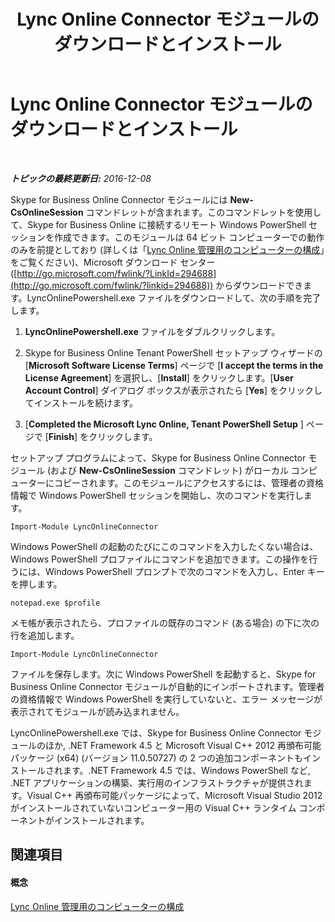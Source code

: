 ﻿---
title: Lync Online Connector モジュールのダウンロードとインストール
TOCTitle: Lync Online Connector モジュールのダウンロードとインストール
ms:assetid: a0c87219-b642-4201-85d4-a85c2163d1eb
ms:mtpsurl: https://technet.microsoft.com/ja-jp/library/Dn362829(v=OCS.15)
ms:contentKeyID: 56270117
ms.date: 06/02/2017
mtps_version: v=OCS.15
ms.translationtype: HT
---

# Lync Online Connector モジュールのダウンロードとインストール

 

_**トピックの最終更新日:** 2016-12-08_

Skype for Business Online Connector モジュールには **New-CsOnlineSession** コマンドレットが含まれます。このコマンドレットを使用して、Skype for Business Online に接続するリモート Windows PowerShell セッションを作成できます。このモジュールは 64 ビット コンピューターでの動作のみを前提としており (詳しくは「[Lync Online 管理用のコンピューターの構成](configuring-your-computer-for-skype-for-business-online-management.md)」をご覧ください)、Microsoft ダウンロード センター ([http://go.microsoft.com/fwlink/?LinkId=294688](http://go.microsoft.com/fwlink/?linkid=294688)) からダウンロードできます。LyncOnlinePowershell.exe ファイルをダウンロードして、次の手順を完了します。

1.  **LyncOnlinePowershell.exe** ファイルをダブルクリックします。

2.  Skype for Business Online Tenant PowerShell セットアップ ウィザードの \[**Microsoft Software License Terms**\] ページで \[**I accept the terms in the License Agreement**\] を選択し、\[**Install**\] をクリックします。\[**User Account Control**\] ダイアログ ボックスが表示されたら \[**Yes**\] をクリックしてインストールを続けます。

3.  \[**Completed the Microsoft Lync Online, Tenant PowerShell Setup** \] ページで \[**Finish**\] をクリックします。

セットアップ プログラムによって、Skype for Business Online Connector モジュール (および **New-CsOnlineSession** コマンドレット) がローカル コンピューターにコピーされます。このモジュールにアクセスするには、管理者の資格情報で Windows PowerShell セッションを開始し、次のコマンドを実行します。

    Import-Module LyncOnlineConnector

Windows PowerShell の起動のたびにこのコマンドを入力したくない場合は、Windows PowerShell プロファイルにコマンドを追加できます。この操作を行うには、Windows PowerShell プロンプトで次のコマンドを入力し、Enter キーを押します。

    notepad.exe $profile

メモ帳が表示されたら、プロファイルの既存のコマンド (ある場合) の下に次の行を追加します。

    Import-Module LyncOnlineConnector

ファイルを保存します。次に Windows PowerShell を起動すると、Skype for Business Online Connector モジュールが自動的にインポートされます。管理者の資格情報で Windows PowerShell を実行していないと、エラー メッセージが表示されてモジュールが読み込まれません。

LyncOnlinePowershell.exe では、Skype for Business Online Connector モジュールのほか, .NET Framework 4.5 と Microsoft Visual C++ 2012 再頒布可能パッケージ (x64) (バージョン 11.0.50727) の 2 つの追加コンポーネントもインストールされます。.NET Framework 4.5 では、Windows PowerShell など, .NET アプリケーションの構築、実行用のインフラストラクチャが提供されます。Visual C++ 再頒布可能パッケージによって、Microsoft Visual Studio 2012 がインストールされていないコンピューター用の Visual C++ ランタイム コンポーネントがインストールされます。

## 関連項目

#### 概念

[Lync Online 管理用のコンピューターの構成](configuring-your-computer-for-skype-for-business-online-management.md)

